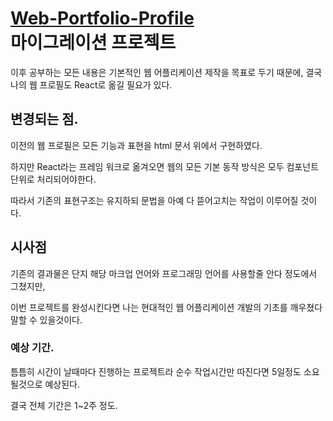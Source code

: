 # <a href="https://fabaneon.github.io/Portfolio-Profile_Website/">Web-Portfolio-Profile</a><br> 마이그레이션 프로젝트

이후 공부하는 모든 내용은 기본적인 웹 어플리케이션 제작을 목표로 두기 때문에, 
결국 나의 웹 프로필도 React로 옮길 필요가 있다.

## 변경되는 점.

이전의 웹 프로필은 모든 기능과 표현을 html 문서 위에서 구현하였다.

하지만 React라는 프레임 워크로 옮겨오면 웹의 모든 기본 동작 방식은 모두 컴포넌트 단위로 처리되어야한다.

따라서 기존의 표현구조는 유지하되 문법을 아예 다 뜯어고치는 작업이 이루어질 것이다. 

## 시사점

기존의 결과물은 단지 해당 마크업 언어와 프로그래밍 언어를 사용할줄 안다 정도에서 그쳤지만,

이번 프로젝트를 완성시킨다면 나는 현대적인 웹 어플리케이션 개발의 기초를 깨우쳤다 말할 수 있을것이다.

### 예상 기간.

틈틈히 시간이 날때마다 진행하는 프로젝트라 순수 작업시간만 따진다면 5일정도 소요될것으로 예상된다.

결국 전체 기간은 1~2주 정도.
